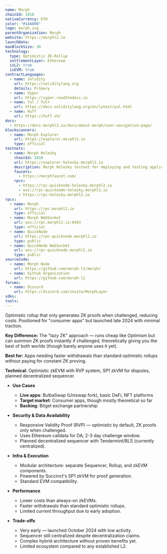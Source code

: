 ```yaml
---
name: Morph
chainId: 2818
nativeCurrency: ETH
color: "#14A800"
logo: morph.svg
parentOrganization: Morph
website: https://morphl2.io
launchDate:
maxBlockSize: 30
technology:
  type: Optimistic ZK-Rollup
  settlementLayer: Ethereum
  isL2: true
  isEVM: true
contractLanguages:
  - name: Solidity
    url: https://soliditylang.org
    details: Primary
  - name: Vyper
    url: https://vyper.readthedocs.io
  - name: Yul / Yul+
    url: https://docs.soliditylang.org/en/latest/yul.html
  - name: Huff
    url: https://huff.sh/
docs:
  - https://docs.morphl2.io/docs/about-morph/user-navigation-page/
blockscanners:
  - name: Morph Explorer
    url: https://explorer.morphl2.io
    type: official
testnets:
  - name: Morph Holesky
    chainId: 2810
    url: https://explorer-holesky.morphl2.io
    description: Morph Holesky testnet for deploying and testing applications on the Morph Layer 2 network.
    faucets:
      - https://morphfaucet.com/
    rpcs:
      - https://rpc-quicknode-holesky.morphl2.io
      - wss://rpc-quicknode-holesky.morphl2.io
      - https://rpc-holesky.morphl2.io
rpcs:
  - name: Morph
    url: https://rpc.morphl2.io
    type: official
  - name: Morph WebSocket
    url: wss://rpc.morphl2.io:8443
    type: official
  - name: QuickNode
    url: https://rpc-quicknode.morphl2.io
    type: public
  - name: QuickNode WebSocket
    url: wss://rpc-quicknode.morphl2.io
    type: public
sourceCode:
  - name: Morph Node
    url: https://github.com/morph-l2/morph/
  - name: Github Organization
    url: https://github.com/morph-l2
forums:
  - name: Discord
    url: https://discord.com/invite/MorphLayer
sdks:
tools:
---
```


Optimistic rollup that only generates ZK proofs when challenged, reducing costs. Positioned for "consumer apps" but launched late 2024 with minimal traction.

**Key Difference:** The "lazy ZK" approach — runs cheap like Optimism but can summon ZK proofs instantly if challenged, theoretically giving you the best of both worlds (though barely anyone uses it yet).

**Best for:** Apps needing faster withdrawals than standard optimistic rollups without paying for constant ZK proving.

**Technical:** Optimistic zkEVM with RVP system, SP1 zkVM for disputes, planned decentralized sequencer.

- **Use Cases**
  - **Live apps**: BulbaSwap (Uniswap fork), basic DeFi, NFT platforms
  - **Target market**: Consumer apps, though mostly theoretical so far
  - **Backing**: Bitget exchange partnership

- **Security & Data Availability**
  - Responsive Validity Proof (RVP) — optimistic by default, ZK proofs only when challenged.
  - Uses Ethereum calldata for DA; 2-3 day challenge window.
  - Planned decentralized sequencer with Tendermint/BLS (currently centralized).

- **Infra & Execution**
  - Modular architecture: separate Sequencer, Rollup, and zkEVM components.
  - Powered by Succinct's SP1 zkVM for proof generation.
  - Standard EVM compatibility.

- **Performance**
  - Lower costs than always-on zkEVMs.
  - Faster withdrawals than standard optimistic rollups.
  - Limited current throughput due to early adoption.

- **Trade-offs**
  - Very early — launched October 2024 with low activity.
  - Sequencer still centralized despite decentralization claims.
  - Complex hybrid architecture without proven benefits yet.
  - Limited ecosystem compared to any established L2.
